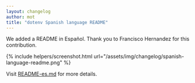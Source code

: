 ```yaml
---
layout: changelog
author: mot
title: "dotenv Spanish language README"
---
```


We added a README in Español. Thank you to Francisco Hernandez for this contribution.

{% include helpers/screenshot.html url="/assets/img/changelog/spanish-language-readme.png" %}

Visit [README-es.md](https://github.com/motdotla/dotenv/blob/master/README-es.md) for more details.
